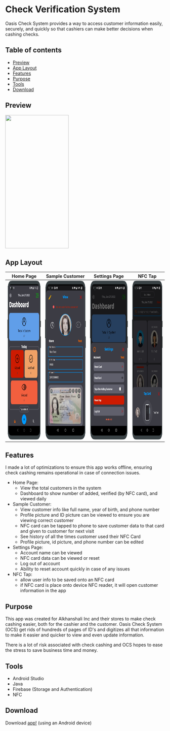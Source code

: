 # Check Verification System

Oasis Check System provides a way to access customer information easily, securely, and quickly so that cashiers can make better decisions when cashing checks.

## Table of contents
* [Preview](#preview)
* [App Layout](#app-layout)
* [Features](#features)
* [Purpose](#purpose)
* [Tools](#tools)
* [Download](#download)

## Preview

<img src="Screenshots/OCS_Gif.gif" width="200" height="420"/>

## App Layout

Home Page | Sample Customer | Settings Page | NFC Tap
:-------------------------:|:-------------------------:|:-------------------------:|:-------------------------:
<img src="Screenshots/Regular%20Device/Screenshot_20220127-210113_oneplus-oneplus8pro-portrait.png" width="400" height="500"/> | <img src="Screenshots/Regular%20Device/Screenshot_20220127-210521_oneplus-oneplus8pro-portrait.png" width="400" height="500" />  | <img src="Screenshots/Regular%20Device/Screenshot_20220127-210543_oneplus-oneplus8pro-portrait.png" width="400" height="500" /> | <img src="Screenshots/Regular%20Device/Screenshot_20220127-210525_oneplus-oneplus8pro-portrait.png" width="400" height="500" />

## Features

I made a lot of optimizations to ensure this app works offline, ensuring check cashing remains operational in case of connection issues.

* Home Page: 
  * View the total customers in the system
  * Dashboard to show number of added, verified (by NFC card), and viewed daily
* Sample Customer: 
  * View customer info like full name, year of birth, and phone number
  * Profile picture and ID picture can be viewed to ensure you are viewing correct customer
  * NFC card can be tapped to phone to save customer data to that card and given to customer for next visit
  * See history of all the times customer used their NFC Card
  * Profile picture, id picture, and phone number can be edited
* Settings Page: 
  * Account name can be viewed
  * NFC card data can be viewed or reset
  * Log out of account 
  * Ability to reset account quickly in case of any issues
* NFC Tap:
  * allow user info to be saved onto an NFC card
  * if NFC card is place onto device NFC reader, it will open customer information in the app

## Purpose
This app was created for Alkhanshali Inc and their stores to make check cashing easier, both for the cashier and the customer. Oasis Check System (OCS) get rids of hundreds of pages of ID's and digitizes all that information to make it easier and quicker to view and even update information. 

There is a lot of risk associated with check cashing and OCS hopes to ease the stress to save business time and money.
	
## Tools
* Android Studio
* Java
* Firebase (Storage and Authentication)
* NFC

## Download

Download [app!](https://play.google.com/store/apps/details?id=com.akapps.check_verification_system) (using an Android device)
